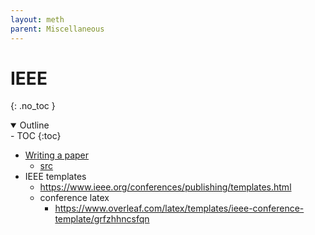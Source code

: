 ```yaml
---
layout: meth
parent: Miscellaneous
---
```


# IEEE
{: .no_toc }

<details open markdown="block">
  <summary>
    Outline
  </summary>
- TOC
{:toc}
</details>

- [Writing a paper](Tips_on_Scientific_Writing_and_Manuscript_Preparation_Continuing_Education.pdf)
	- [src](https://ieeexplore.ieee.org/stamp/stamp.jsp?arnumber=6955926)
- IEEE templates
	- <https://www.ieee.org/conferences/publishing/templates.html>
	- conference latex
		- <https://www.overleaf.com/latex/templates/ieee-conference-template/grfzhhncsfqn>